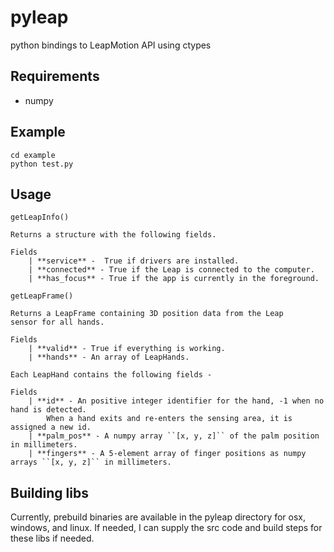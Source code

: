 # pyleap
python bindings to LeapMotion API using ctypes

## Requirements

- numpy

## Example

```
cd example
python test.py
```

## Usage

`getLeapInfo()`

    Returns a structure with the following fields.

    Fields
        | **service** -  True if drivers are installed.
        | **connected** - True if the Leap is connected to the computer.
        | **has_focus** - True if the app is currently in the foreground.


`getLeapFrame()`

    Returns a LeapFrame containing 3D position data from the Leap
    sensor for all hands.
    
    Fields
        | **valid** - True if everything is working.
        | **hands** - An array of LeapHands.
    
    Each LeapHand contains the following fields - 

    Fields
        | **id** - An positive integer identifier for the hand, -1 when no hand is detected.
            When a hand exits and re-enters the sensing area, it is assigned a new id.
        | **palm_pos** - A numpy array ``[x, y, z]`` of the palm position in millimeters.
        | **fingers** - A 5-element array of finger positions as numpy arrays ``[x, y, z]`` in millimeters.

## Building libs

Currently, prebuild binaries are available in the pyleap directory for osx, windows, and linux. If needed, I can supply the src code and build steps for these libs if needed.

